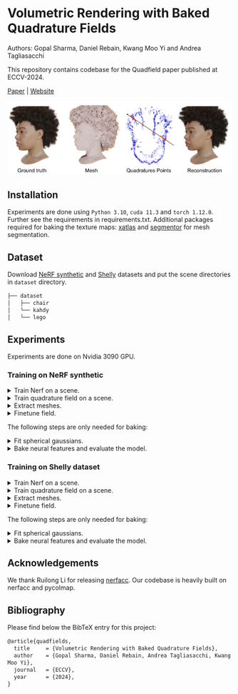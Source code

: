 # Volumetric Rendering with Baked Quadrature Fields
Authors: Gopal Sharma, Daniel Rebain, Kwang Moo Yi and Andrea Tagliasacchi

This repository contains codebase for the Quadfield paper published at ECCV-2024.

[Paper](https://arxiv.org/pdf/2312.02202) | [Website](https://quadraturefields.github.io/)

![](./assets/teaser.png)

## Installation
Experiments are done using `Python 3.10`, `cuda 11.3` and `torch 1.12.0`. Further see the requirements in requirements.txt.
Additional packages required for baking the texture maps: [xatlas](https://github.com/mworchel/xatlas-python) and [segmentor](https://github.com/ScanNet/ScanNet) for mesh segmentation.


## Dataset
Download [NeRF synthetic](https://www.matthewtancik.com/nerf) and [Shelly](https://research.nvidia.com/labs/toronto-ai/adaptive-shells/) datasets and put the scene directories in `dataset` directory.


    ├── dataset
    │   ├── chair
    │   └── kahdy
    │   └── lego


## Experiments
Experiments are done on Nvidia 3090 GPU.

### Training on NeRF synthetic
<details>
<summary>Train Nerf on a scene.</summary>
    
    bash scripts/run_nerfsynthetic.sh

</details>

<details>
<summary>Train quadrature field on a scene.</summary>
    
    bash scripts/run_nerfsynthetic_field.sh

</details>

<details>
<summary>Extract meshes.</summary>
    
    bash scripts/run_nerfsynthetic_mc.sh

</details>

<details>
<summary>Finetune field.</summary>
    
    bash scripts/run_nerfsynthetic_finetune.sh

</details>

The following steps are only needed for baking:

<details>
<summary>Fit spherical gaussians.</summary>
    
    bash scripts/run_nerfsynthetic_fit_sg.sh

</details>

<details>
<summary>Bake neural features and evaluate the model.</summary>
    
    bash scripts/run_nerfsynthetic_baking.sh

</details>



### Training on Shelly dataset
<details>
<summary>Train Nerf on a scene.</summary>
    
    bash scripts/run_shelly.sh

</details>

<details>
<summary>Train quadrature field on a scene.</summary>
    
    bash scripts/run_shelly_field.sh

</details>

<details>
<summary>Extract meshes.</summary>
    
    bash scripts/run_shelly_mc.sh

</details>

<details>
<summary>Finetune field.</summary>
    
    bash scripts/run_shelly_finetune.sh

</details>

The following steps are only needed for baking:

<details>
<summary>Fit spherical gaussians.</summary>
    
    bash scripts/run_shelly_fit_sg.sh

</details>

<details>
<summary>Bake neural features and evaluate the model.</summary>
    
    bash scripts/run_shelly_baking.sh

</details>


## Acknowledgements
We thank Ruilong Li for releasing [nerfacc](https://github.com/nerfstudio-project/nerfacc). Our codebase is heavily built on nerfacc and pycolmap.


## Bibliography
Please find below the BibTeX entry for this project:

```
@article{quadfields,
  title     = {Volumetric Rendering with Baked Quadrature Fields},
  author    = {Gopal Sharma, Daniel Rebain, Andrea Tagliasacchi, Kwang Moo Yi},
  journal   = {ECCV},
  year      = {2024},
}
```
